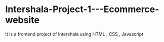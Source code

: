 # Intershala-Project-1---Ecommerce-website
It is a frontend project of Intershala  using HTML , CSS , Javascript
